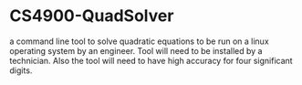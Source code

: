 # CS4900-QuadSolver
a command line tool to solve quadratic equations to be  run on a linux operating system by an engineer. Tool will need to be installed by a technician. Also the tool will need to have high accuracy for four significant digits. 
